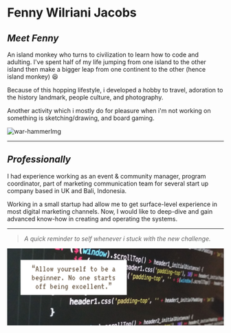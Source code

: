 # Fenny Wilriani Jacobs

## _Meet Fenny_

An island monkey who turns to civilization to learn how to code and adulting. I've spent half of my life jumping from one island to the other island then make a bigger leap from one continent to the other (hence island monkey) :laughing:

Because of this hopping lifestyle, i developed a hobby to travel, adoration to the history landmark, people culture, and photography.

Another activity which i mostly do for pleasure when i'm not working on something is sketching/drawing, and board gaming.

![war-hammerImg](https://whfb.lexicanum.com/mediawiki/images/8/8a/Lexicanum-warhammer-header.png)

---

## _Professionally_

I had experience working as an event & community manager, program coordinator, part of marketing communication team for several start up company based in UK and Bali, Indonesia.

Working in a small startup had allow me to get surface-level experience in most digital marketing channels. Now, I would like to deep-dive and gain advanced know-how in creating and operating the systems.

---

>_A quick reminder to self whenever i stuck with the new challenge._

![Image](https://raw.githubusercontent.com/FennyWilriani/FennyWilriani/main/Capture%20banner.PNG)

